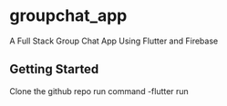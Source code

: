# groupchat_app

A Full Stack Group Chat App Using Flutter and Firebase

## Getting Started

Clone the github repo run command -flutter run


